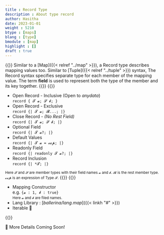 ```yaml
---
title : Record Type
description : About type record
author: Hasitha
date: 2023-01-01
weight : 5210
btype : [maps]
blang : [type]
bmodule : [map]
highlight : []
draft : true
---
```

{{<md class="summary">}}
Similar to a [Map]({{< relref "../map" >}}), a Record type describes mapping values too. Similar to [Tuple]({{< relref "../tuple" >}}) syntax, The Record syntax specifies separate type for each member of the mapping value. The term **field** is used to represent both the type of the member and its key together.
{{</md>}}
{{<md class="syntax">}}

* Open Record - Inclusive (Open to *anydata*) <br> `record { 𝓣 𝓪; 𝓢 𝓫; }`
* Open Record - Exclusive <br> `record {| 𝓣 𝓪; 𝓡...; |}`
* Close Record - *(No Rest Field)* <br> `record {| 𝓣 𝓪; 𝓢 𝓫; |}`
* Optional Field <br> `record {| 𝓣 𝓪?; |}`
* Default Values <br> `record {| 𝓣 𝓪 = 𝓮𝔁𝓹; |}`
* Readonly Field <br> `record {| readonly 𝓣 𝓪?; |}`
* Record Inclusion <br>`record {| *𝓣; |}`

<small>Here 𝓣 and 𝓢 are member types with their field names 𝓪 and 𝓫. 𝓡 is the rest member type. 𝓮𝔁𝓹 is an expression of Type 𝓣.</small>
{{</md>}}
{{<md class="tldr">}}

* Mapping Constructor<br> e.g. `{𝓪 : 1, 𝓫 : true}` <br> <small>Here 𝓪 and 𝓫 are filed names.</small>
* Lang Library : [*ballerina/lang.map*]({{< linkh "#" >}})
* Iterable 🔁

{{</md>}}
<!--more-->

🚧 More Details Coming Soon!
